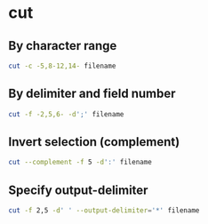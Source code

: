 # cut

## By character range

```sh
cut -c -5,8-12,14- filename
```

## By delimiter and field number

```sh
cut -f -2,5,6- -d';' filename
```

## Invert selection (complement)

```sh
cut --complement -f 5 -d':' filename
```

## Specify output-delimiter

```sh
cut -f 2,5 -d' ' --output-delimiter='*' filename
```


